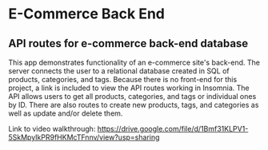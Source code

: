 # E-Commerce Back End

## API routes for e-commerce back-end database

This app demonstrates functionality of an e-commerce site's back-end. The server connects the user to a relational database created in SQL of products, categories, and tags. Because there is no front-end for this project, a link is included to view the API routes working in Insomnia. The API allows users to get all products, categories, and tags or individual ones by ID. There are also routes to create new products, tags, and categories as well as update and/or delete them. 

Link to video walkthrough: https://drive.google.com/file/d/1Bmf31KLPV1-5SkMpyIkPR9fHKMcTFnnv/view?usp=sharing

